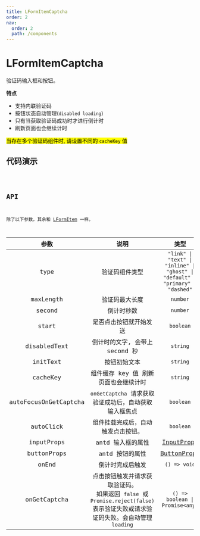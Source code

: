 ```yaml
---
title: LFormItemCaptcha
order: 2
nav:
  order: 2
  path: /components
---
```


# LFormItemCaptcha

验证码输入框和按钮。

**特点**

- 支持内联验证码
- 按钮状态自动管理(`disabled loading`)
- 只有当获取验证码成功时才进行倒计时
- 刷新页面也会继续计时

<mark>当存在多个验证码组件时, 请设置不同的 `cacheKey` 值</mark>

## 代码演示

<code src='./demos/demo1.tsx'>

## API

除了以下参数，其余和 [LFormItem](/components/form-item#api) 一样。

| 参数 | 说明 | 类型 | 默认值 |
| :-: | :-: | :-: | :-: |
| type | 验证码组件类型 | `"link" \| "text" \| "inline" \| "ghost" \| "default" \| "primary" \| "dashed"` | `'default'` |
| maxLength | 验证码最大长度 | `number` | `6` |
| second | 倒计时秒数 | `number` | `10` |
| start | 是否点击按钮就开始发送 | `boolean` | `false` |
| disabledText | 倒计时的文字, 会带上 second 秒 | `string` | `重发 ` |
| initText | 按钮初始文本 | `string` | `获取验证码` |
| cacheKey | 组件缓存 key 值 刷新页面也会继续计时 | `string` | `__FormItemCaptcha__` |
| autoFocusOnGetCaptcha | `onGetCaptcha` 请求获取验证成功后，自动获取输入框焦点 | `boolean` | `true` |
| autoClick | 组件挂载完成后，自动触发点击按钮。 | `boolean` | `false` |
| inputProps | antd 输入框的属性 | [InputProps](https://4x.ant.design/components/button-cn/#API) | `-` |
| buttonProps | antd 按钮的属性 | [ButtonProps](https://4x.ant.design/components/input-cn/#API) | `-` |
| onEnd | 倒计时完成后触发 | `() => void` | `- ` |
| onGetCaptcha | 点击按钮触发并请求获取验证码。<br/>如果返回 `false` 或 `Promise.reject(false)` 表示验证失败或请求验证码失败。会自动管理`loading` | `() => boolean \| Promise<any>` | `() => true` |
